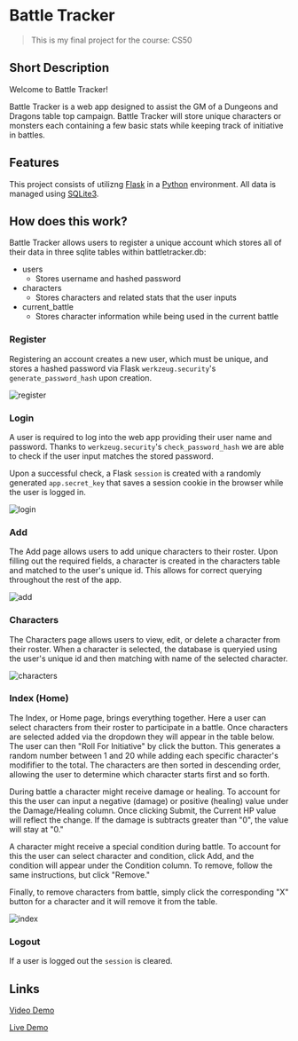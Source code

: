 # Battle Tracker

> This is my final project for the course: CS50

## Short Description

Welcome to Battle Tracker!

Battle Tracker is a web app designed to assist the GM of a Dungeons and Dragons table top campaign. Battle Tracker will store unique characters or monsters each containing a few basic stats while keeping track of initiative in battles.

## Features

This project consists of utilizng [Flask](https://flask.palletsprojects.com/en/2.3.x/) in a [Python](https://www.python.org/) environment. All data is managed using [SQLite3](https://docs.python.org/3/library/sqlite3.html).

## How does this work?

Battle Tracker allows users to register a unique account which stores all of their data in three sqlite tables within battletracker.db:

-   users
    -   Stores username and hashed password
-   characters
    -   Stores characters and related stats that the user inputs
-   current_battle
    -   Stores character information while being used in the current battle

### Register

Registering an account creates a new user, which must be unique, and stores a hashed password via Flask `werkzeug.security`'s `generate_password_hash` upon creation.

![register](https://github.com/lucashogg/Battle-Tracker/assets/73367876/25926590-10bc-488d-b24a-3ef4aed90f5e)

### Login

A user is required to log into the web app providing their user name and password. Thanks to `werkzeug.security`'s `check_password_hash` we are able to check if the user input matches the stored password.

Upon a successful check, a Flask `session` is created with a randomly generated `app.secret_key` that saves a session cookie in the browser while the user is logged in.

![login](https://github.com/lucashogg/Battle-Tracker/assets/73367876/2aeea0a2-6f1f-4828-89fc-94ac6b1acda9)

### Add

The Add page allows users to add unique characters to their roster. Upon filling out the required fields, a character is created in the characters table and matched to the user's unique id. This allows for correct querying throughout the rest of the app.

![add](https://github.com/lucashogg/Battle-Tracker/assets/73367876/a8b323f8-8e8a-432f-af40-72230e8daef7)

### Characters

The Characters page allows users to view, edit, or delete a character from their roster. When a character is selected, the database is queryied using the user's unique id and then matching with name of the selected character.

![characters](https://github.com/lucashogg/Battle-Tracker/assets/73367876/b86aea74-a930-4e35-93df-b4581b184d52)

### Index (Home)

The Index, or Home page, brings everything together. Here a user can select characters from their roster to participate in a battle. Once characters are selected added via the dropdown they will appear in the table below. The user can then "Roll For Initiative" by click the button. This generates a random number between 1 and 20 while adding each specific character's modififier to the total. The characters are then sorted in descending order, allowing the user to determine which character starts first and so forth.

During battle a character might receive damage or healing. To account for this the user can input a negative (damage) or positive (healing) value under the Damage/Healing column. Once clicking Submit, the Current HP value will reflect the change. If the damage is subtracts greater than "0", the value will stay at "0."

A character might receive a special condition during battle. To account for this the user can select character and condition, click Add, and the condition will appear under the Condition column. To remove, follow the same instructions, but click "Remove."

Finally, to remove characters from battle, simply click the corresponding "X" button for a character and it will remove it from the table.

![index](https://github.com/lucashogg/Battle-Tracker/assets/73367876/344758a2-ac99-40cc-9f09-bba4eb39f484)

### Logout

If a user is logged out the `session` is cleared.

## Links

[Video Demo](https://youtu.be/LeWseRsh2qk)

[Live Demo](http://lucashogg.pythonanywhere.com/)
